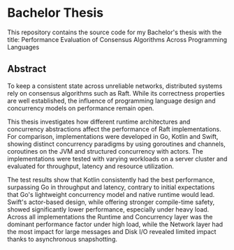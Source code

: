 # Bachelor Thesis

This repository contains the source code for my Bachelor's thesis with the title: Performance Evaluation of Consensus Algorithms Across Programming Languages

## Abstract

To keep a consistent state across unreliable networks, distributed systems rely on consensus algorithms such as Raft. While its correctness properties are well established, the influence of programming language design and concurrency models on performance remain open.

This thesis investigates how different runtime architectures and concurrency abstractions affect the performance of Raft implementations. For comparison, implementations were developed in Go, Kotlin and Swift, showing distinct concurrency paradigms by using goroutines and channels, coroutines on the JVM and structured concurrency with actors. The implementations were tested with varying workloads on a server cluster and evaluated for throughput, latency and resource utilization.

The test results show that Kotlin consistently had the best performance, surpassing Go in throughput and latency, contrary to initial expectations that Go's lightweight concurrency model and native runtime would lead. Swift's actor-based design, while offering stronger compile-time safety, showed significantly lower performance, especially under heavy load. Across all implementations the Runtime and Concurrency layer was the dominant performance factor under high load, while the Network layer had the most impact for large messages and Disk I/O revealed limited impact thanks to asynchronous snapshotting.
